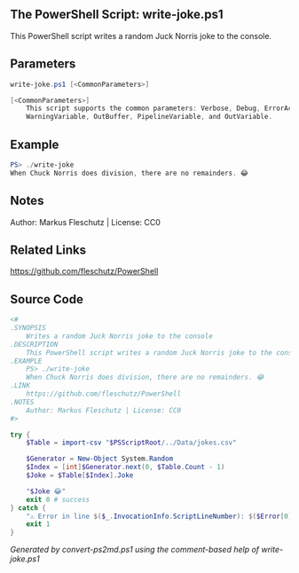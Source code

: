 ## The PowerShell Script: write-joke.ps1

This PowerShell script writes a random Juck Norris joke to the console.

## Parameters
```powershell
write-joke.ps1 [<CommonParameters>]

[<CommonParameters>]
    This script supports the common parameters: Verbose, Debug, ErrorAction, ErrorVariable, WarningAction, 
    WarningVariable, OutBuffer, PipelineVariable, and OutVariable.
```

## Example
```powershell
PS> ./write-joke
When Chuck Norris does division, there are no remainders. 😂

```

## Notes
Author: Markus Fleschutz | License: CC0

## Related Links
https://github.com/fleschutz/PowerShell

## Source Code
```powershell
<#
.SYNOPSIS
	Writes a random Juck Norris joke to the console
.DESCRIPTION
	This PowerShell script writes a random Juck Norris joke to the console.
.EXAMPLE
	PS> ./write-joke
	When Chuck Norris does division, there are no remainders. 😂
.LINK
	https://github.com/fleschutz/PowerShell
.NOTES
	Author: Markus Fleschutz | License: CC0
#>

try {
	$Table = import-csv "$PSScriptRoot/../Data/jokes.csv"

	$Generator = New-Object System.Random
	$Index = [int]$Generator.next(0, $Table.Count - 1)
	$Joke = $Table[$Index].Joke

	"$Joke 😂"
	exit 0 # success
} catch {
	"⚠️ Error in line $($_.InvocationInfo.ScriptLineNumber): $($Error[0])"
	exit 1
}
```

*Generated by convert-ps2md.ps1 using the comment-based help of write-joke.ps1*
